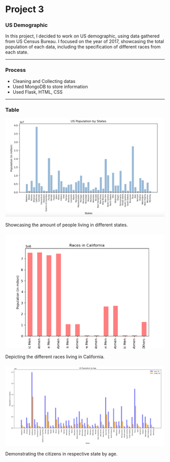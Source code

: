 # Project 3

### US Demographic

  In this project, I decided to work on US demographic, using data gathered from US Census Bureau. I focused on the year of 2017, showcasing the total population of each data, including the specification of different races from each state. 

  
----

### Process
- Cleaning and Collecting datas
- Used MongoDB to store information
- Used Flask, HTML, CSS

----
### Table
![](https://github.com/tramh725/project-3/blob/main/Images/US%20Population%20by%20States.png)

Showcasing the amount of people living in different states. 

###

![](https://github.com/tramh725/project-3/blob/main/Images/California_pop.png)

Depicting the different races living in California.


###

![](https://github.com/tramh725/project-3/blob/main/Images/US%20Population%20by%20Age.png)

Demonstrating the citizens in respective state by age. 
